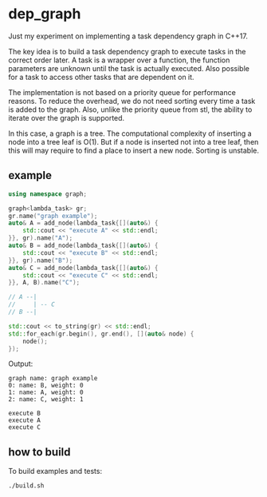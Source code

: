 # dep_graph
Just my experiment on implementing a task dependency graph in C++17.

The key idea is to build a task dependency graph to execute tasks in the correct order later. A task is a wrapper over a function, the function parameters are unknown until the task is actually executed. Also possible for a task to access other tasks that are dependent on it.

The implementation is not based on a priority queue for performance reasons. To reduce the overhead, we do not need sorting every time a task is added to the graph. Also, unlike the priority queue from stl, the ability to iterate over the graph is supported.

In this case, a graph is a tree. The computational complexity of inserting a node into a tree leaf is O(1). But if a node is inserted not into a tree leaf, then this will may require to find a place to insert a new node. Sorting is unstable.

## example
```cpp
using namespace graph;

graph<lambda_task> gr;
gr.name("graph example");
auto& A = add_node(lambda_task{[](auto&) {
    std::cout << "execute A" << std::endl;
}}, gr).name("A");
auto& B = add_node(lambda_task{[](auto&) {
    std::cout << "execute B" << std::endl;
}}, gr).name("B");
auto& C = add_node(lambda_task{[](auto&) {
    std::cout << "execute C" << std::endl;
}}, A, B).name("C");

// A --|
//     | -- C
// B --|

std::cout << to_string(gr) << std::endl;
std::for_each(gr.begin(), gr.end(), [](auto& node) {
    node();
});
```

Output:
```
graph name: graph example
0: name: B, weight: 0
1: name: A, weight: 0
2: name: C, weight: 1

execute B
execute A
execute C
```

## how to build
To build examples and tests:
```shell
./build.sh
```
